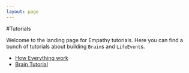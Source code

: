 ```yaml
---
layout: page
---
```


#Tutorials

Welcome to the landing page for Empathy tutorials. Here you can find a bunch of tutorials about building `Brain`s and `LifeEvent`s.

* [How Everything work](tutorials/how-it-works)
* [Brain Tutorial](tutorials/brain-tutorial)